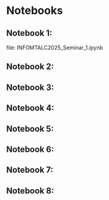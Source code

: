 # Notebooks

## Notebook 1: 

file: INFOMTALC2025_Seminar_1.ipynb

## Notebook 2:

## Notebook 3:

## Notebook 4:

## Notebook 5:

## Notebook 6: 

## Notebook 7: 

## Notebook 8:

